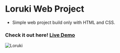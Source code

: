 # Loruki Web Project

- Simple web project build only with HTML and CSS.

### Check it out here! [Live Demo](https://app-loruki.netlify.app/index.html)

![Loruki](images/loruki-gif.gif)
